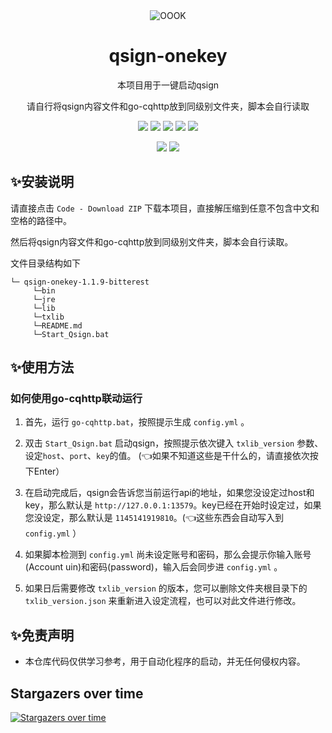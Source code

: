<div align="center">
    <img alt="OOOK" src="https://olivos.onekey.ren/img/logo.png"/>

# qsign-onekey


本项目用于一键启动qsign

请自行将qsign内容文件和go-cqhttp放到同级别文件夹，脚本会自行读取<br>

<img src="https://img.shields.io/github/issues/rhwong/unidbg-fetch-qsign-onekey"> <img src="https://img.shields.io/github/forks/rhwong/unidbg-fetch-qsign-onekey"> 
<img src="https://img.shields.io/github/stars/rhwong/unidbg-fetch-qsign-onekey"> <img src="https://img.shields.io/badge/Version-1.1.9f4-blue">
<img src="https://img.shields.io/github/downloads/rhwong/unidbg-fetch-qsign-onekey/total">


<img src="https://img.shields.io/badge/Windows-x64-red?style=flat-square&logo=Windows"> <img src="https://img.shields.io/badge/Windows-x86-red?style=flat-square&logo=Windows"> 

</div>
<!-- projectInfo end -->

## ✨安装说明

请直接点击 `Code - Download ZIP` 下载本项目，直接解压缩到任意不包含中文和空格的路径中。

然后将qsign内容文件和go-cqhttp放到同级别文件夹，脚本会自行读取。

文件目录结构如下

```
└─ qsign-onekey-1.1.9-bitterest
     └─bin
     └─jre
     └─lib
     └─txlib
     └─README.md
     └─Start_Qsign.bat
```

## ✨使用方法

### 如何使用go-cqhttp联动运行

1. 首先，运行 `go-cqhttp.bat`，按照提示生成 `config.yml` 。

2. 双击 `Start_Qsign.bat` 启动qsign，按照提示依次键入 `txlib_version` 参数、设定`host`、`port`、`key`的值。 (👈如果不知道这些是干什么的，请直接依次按下Enter）

3. 在启动完成后，qsign会告诉您当前运行api的地址，如果您没设定过host和key，那么默认是 `http://127.0.0.1:13579`。key已经在开始时设定过，如果您没设定，那么默认是 `1145141919810`。(👈这些东西会自动写入到 `config.yml` ）

4. 如果脚本检测到 `config.yml` 尚未设定账号和密码，那么会提示你输入账号(Account uin)和密码(password)，输入后会同步进 `config.yml` 。

5. 如果日后需要修改 `txlib_version` 的版本，您可以删除文件夹根目录下的 `txlib_version.json` 来重新进入设定流程，也可以对此文件进行修改。


## ✨免责声明

- 本仓库代码仅供学习参考，用于自动化程序的启动，并无任何侵权内容。


## Stargazers over time

[![Stargazers over time](https://starchart.cc/rhwong/unidbg-fetch-qsign-onekey.svg)](https://starchart.cc/rhwong/unidbg-fetch-qsign-onekey)

